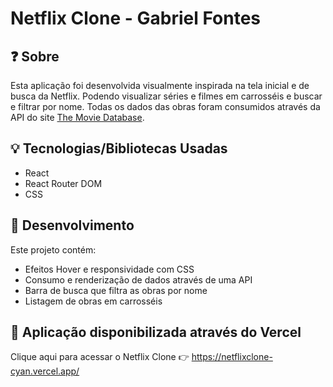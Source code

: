 # Netflix Clone - Gabriel Fontes

## ❓ Sobre
   Esta aplicação foi desenvolvida visualmente inspirada na tela inicial e de busca da Netflix. Podendo visualizar séries e filmes em carrosséis e buscar e filtrar por nome. Todas os dados das obras foram consumidos através da API do site [The Movie Database](https://www.themoviedb.org/).

## 💡 Tecnologias/Bibliotecas Usadas 
  - React
  - React Router DOM
  - CSS

## 🔨 Desenvolvimento
  Este projeto contém:
  - Efeitos Hover e responsividade com CSS
  - Consumo e renderização de dados através de uma API
  - Barra de busca que filtra as obras por nome
  - Listagem de obras em carrosséis

## 💭 Aplicação disponibilizada através do Vercel

Clique aqui para acessar o Netflix Clone 👉 https://netflixclone-cyan.vercel.app/
